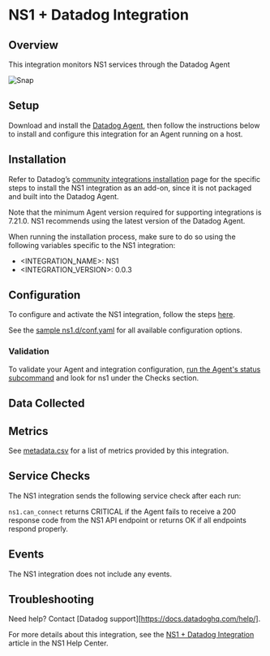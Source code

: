 # NS1 + Datadog Integration

## Overview

This integration monitors NS1 services through the Datadog Agent

![Snap](https://raw.githubusercontent.com/DataDog/integrations-extras/master/ns1/images/overview.png)

## Setup

Download and install the [Datadog Agent](https://app.datadoghq.com/account/settings#agent/overview), then follow the instructions below to install and configure this integration for an Agent running on a host.


## Installation

Refer to Datadog’s [community integrations installation](https://docs.datadoghq.com/agent/guide/community-integrations-installation-with-docker-agent/?tab=agentabovev68) page for the specific steps to install the NS1 integration as an add-on, since it is not packaged and built into the Datadog Agent. 

Note that the minimum Agent version required for supporting integrations is 7.21.0. NS1 recommends using the latest version of the Datadog Agent.

When running the installation process, make sure to do so using the following variables specific to the NS1 integration:


* <INTEGRATION_NAME>:  NS1
* <INTEGRATION_VERSION>:  0.0.3



## Configuration

To configure and activate the NS1 integration, follow the steps [here](https://docs.datadoghq.com/getting_started/integrations/#configuring-agent-integrations). 

See the [sample ns1.d/conf.yaml](https://github.com/DataDog/integrations-extras/blob/master/ns1/datadog_checks/ns1/data/conf.yaml.example) for all available configuration options.


### Validation

To validate your Agent and integration configuration, [run the Agent's status subcommand](https://docs.datadoghq.com/agent/guide/agent-commands/#agent-status-and-information) and look for ns1 under the Checks section.


## Data Collected

## Metrics

See [metadata.csv](https://github.com/DataDog/integrations-extras/blob/master/ns1/metadata.csv) for a list of metrics provided by this integration.

## Service Checks

The NS1 integration sends the following service check after each run:

`ns1.can_connect` returns CRITICAL if the Agent fails to receive a 200 response code from the NS1 API endpoint or returns OK if all endpoints respond properly.


## Events

The NS1 integration does not include any events.


## Troubleshooting

Need help? Contact [Datadog support][https://docs.datadoghq.com/help/].

For more details about this integration, see the [NS1 + Datadog Integration](https://help.ns1.com/hc/en-us/articles/4402752547219) article in the NS1 Help Center.
